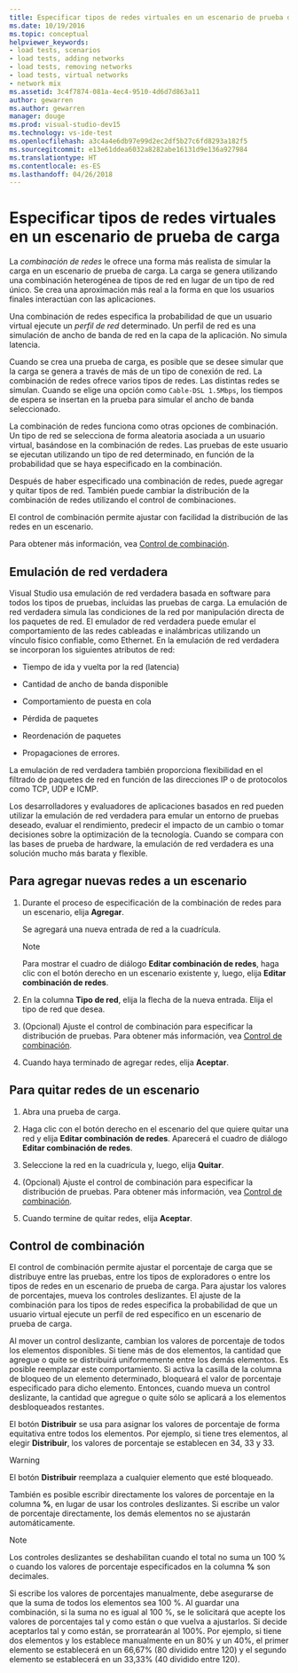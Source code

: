 ```yaml
---
title: Especificar tipos de redes virtuales en un escenario de prueba de carga en Visual Studio
ms.date: 10/19/2016
ms.topic: conceptual
helpviewer_keywords:
- load tests, scenarios
- load tests, adding networks
- load tests, removing networks
- load tests, virtual networks
- network mix
ms.assetid: 3c4f7874-081a-4ec4-9510-4d6d7d863a11
author: gewarren
ms.author: gewarren
manager: douge
ms.prod: visual-studio-dev15
ms.technology: vs-ide-test
ms.openlocfilehash: a3c4a4e6db97e99d2ec2df5b27c6fd8293a182f5
ms.sourcegitcommit: e13e61ddea6032a8282abe16131d9e136a927984
ms.translationtype: HT
ms.contentlocale: es-ES
ms.lasthandoff: 04/26/2018
---
```

# <a name="specify-virtual-network-types-in-a-load-test-scenario"></a>Especificar tipos de redes virtuales en un escenario de prueba de carga

La *combinación de redes* le ofrece una forma más realista de simular la carga en un escenario de prueba de carga. La carga se genera utilizando una combinación heterogénea de tipos de red en lugar de un tipo de red único. Se crea una aproximación más real a la forma en que los usuarios finales interactúan con las aplicaciones.

 Una combinación de redes especifica la probabilidad de que un usuario virtual ejecute un *perfil de red* determinado. Un perfil de red es una simulación de ancho de banda de red en la capa de la aplicación. No simula latencia.

 Cuando se crea una prueba de carga, es posible que se desee simular que la carga se genera a través de más de un tipo de conexión de red. La combinación de redes ofrece varios tipos de redes. Las distintas redes se simulan. Cuando se elige una opción como `Cable-DSL 1.5Mbps`, los tiempos de espera se insertan en la prueba para simular el ancho de banda seleccionado.

 La combinación de redes funciona como otras opciones de combinación. Un tipo de red se selecciona de forma aleatoria asociada a un usuario virtual, basándose en la combinación de redes. Las pruebas de este usuario se ejecutan utilizando un tipo de red determinado, en función de la probabilidad que se haya especificado en la combinación.

 Después de haber especificado una combinación de redes, puede agregar y quitar tipos de red. También puede cambiar la distribución de la combinación de redes utilizando el control de combinaciones.

 El control de combinación permite ajustar con facilidad la distribución de las redes en un escenario.

 Para obtener más información, vea [Control de combinación](../test/specify-virtual-network-types-in-a-load-test-scenario.md).

## <a name="true-network-emulation"></a>Emulación de red verdadera

 Visual Studio usa emulación de red verdadera basada en software para todos los tipos de pruebas, incluidas las pruebas de carga. La emulación de red verdadera simula las condiciones de la red por manipulación directa de los paquetes de red. El emulador de red verdadera puede emular el comportamiento de las redes cableadas e inalámbricas utilizando un vínculo físico confiable, como Ethernet. En la emulación de red verdadera se incorporan los siguientes atributos de red:

-   Tiempo de ida y vuelta por la red (latencia)

-   Cantidad de ancho de banda disponible

-   Comportamiento de puesta en cola

-   Pérdida de paquetes

-   Reordenación de paquetes

-   Propagaciones de errores.

La emulación de red verdadera también proporciona flexibilidad en el filtrado de paquetes de red en función de las direcciones IP o de protocolos como TCP, UDP e ICMP.

Los desarrolladores y evaluadores de aplicaciones basados en red pueden utilizar la emulación de red verdadera para emular un entorno de pruebas deseado, evaluar el rendimiento, predecir el impacto de un cambio o tomar decisiones sobre la optimización de la tecnología. Cuando se compara con las bases de prueba de hardware, la emulación de red verdadera es una solución mucho más barata y flexible.

## <a name="to-add-new-networks-to-a-scenario"></a>Para agregar nuevas redes a un escenario

1.  Durante el proceso de especificación de la combinación de redes para un escenario, elija **Agregar**.

     Se agregará una nueva entrada de red a la cuadrícula.

    > [!NOTE]
    > Para mostrar el cuadro de diálogo **Editar combinación de redes**, haga clic con el botón derecho en un escenario existente y, luego, elija **Editar combinación de redes**.

2.  En la columna **Tipo de red**, elija la flecha de la nueva entrada. Elija el tipo de red que desea.

3.  (Opcional) Ajuste el control de combinación para especificar la distribución de pruebas. Para obtener más información, vea [Control de combinación](../test/specify-virtual-network-types-in-a-load-test-scenario.md).

4.  Cuando haya terminado de agregar redes, elija **Aceptar**.

## <a name="to-remove-networks-from-a-scenario"></a>Para quitar redes de un escenario

1.  Abra una prueba de carga.

2.  Haga clic con el botón derecho en el escenario del que quiere quitar una red y elija **Editar combinación de redes**. Aparecerá el cuadro de diálogo **Editar combinación de redes**.

3.  Seleccione la red en la cuadrícula y, luego, elija **Quitar**.

4.  (Opcional) Ajuste el control de combinación para especificar la distribución de pruebas. Para obtener más información, vea [Control de combinación](../test/specify-virtual-network-types-in-a-load-test-scenario.md).

5.  Cuando termine de quitar redes, elija **Aceptar**.

## <a name="about-the-mix-control"></a>Control de combinación

 El control de combinación permite ajustar el porcentaje de carga que se distribuye entre las pruebas, entre los tipos de exploradores o entre los tipos de redes en un escenario de prueba de carga. Para ajustar los valores de porcentajes, mueva los controles deslizantes. El ajuste de la combinación para los tipos de redes especifica la probabilidad de que un usuario virtual ejecute un perfil de red específico en un escenario de prueba de carga.

 Al mover un control deslizante, cambian los valores de porcentaje de todos los elementos disponibles. Si tiene más de dos elementos, la cantidad que agregue o quite se distribuirá uniformemente entre los demás elementos. Es posible reemplazar este comportamiento. Si activa la casilla de la columna de bloqueo de un elemento determinado, bloqueará el valor de porcentaje especificado para dicho elemento. Entonces, cuando mueva un control deslizante, la cantidad que agregue o quite sólo se aplicará a los elementos desbloqueados restantes.

 El botón **Distribuir** se usa para asignar los valores de porcentaje de forma equitativa entre todos los elementos. Por ejemplo, si tiene tres elementos, al elegir **Distribuir**, los valores de porcentaje se establecen en 34, 33 y 33.

> [!WARNING]
> El botón **Distribuir** reemplaza a cualquier elemento que esté bloqueado.

 También es posible escribir directamente los valores de porcentaje en la columna **%**, en lugar de usar los controles deslizantes. Si escribe un valor de porcentaje directamente, los demás elementos no se ajustarán automáticamente.

> [!NOTE]
> Los controles deslizantes se deshabilitan cuando el total no suma un 100 % o cuando los valores de porcentaje especificados en la columna **%** son decimales.

Si escribe los valores de porcentajes manualmente, debe asegurarse de que la suma de todos los elementos sea 100 %. Al guardar una combinación, si la suma no es igual al 100 %, se le solicitará que acepte los valores de porcentajes tal y como están o que vuelva a ajustarlos. Si decide aceptarlos tal y como están, se prorratearán al 100%.  Por ejemplo, si tiene dos elementos y los establece manualmente en un 80% y un 40%, el primer elemento se establecerá en un 66,67% (80 dividido entre 120) y el segundo elemento se establecerá en un 33,33% (40 dividido entre 120).
